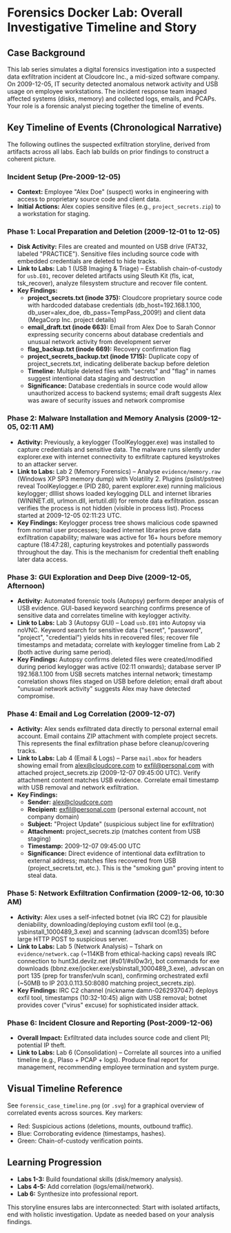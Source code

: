 # Forensics Docker Lab: Overall Investigative Timeline and Story

## Case Background
This lab series simulates a digital forensics investigation into a suspected data exfiltration incident at Cloudcore Inc., a mid-sized software company. On 2009-12-05, IT security detected anomalous network activity and USB usage on employee workstations. The incident response team imaged affected systems (disks, memory) and collected logs, emails, and PCAPs. Your role is a forensic analyst piecing together the timeline of events.

## Key Timeline of Events (Chronological Narrative)
The following outlines the suspected exfiltration storyline, derived from artifacts across all labs. Each lab builds on prior findings to construct a coherent picture.

### Incident Setup (Pre-2009-12-05)
- **Context:** Employee "Alex Doe" (suspect) works in engineering with access to proprietary source code and client data.
- **Initial Actions:** Alex copies sensitive files (e.g., `project_secrets.zip`) to a workstation for staging.

### Phase 1: Local Preparation and Deletion (2009-12-01 to 12-05)
- **Disk Activity:** Files are created and mounted on USB drive (FAT32, labeled "PRACTICE"). Sensitive files including source code with embedded credentials are deleted to hide tracks.
- **Link to Labs:** Lab 1 (USB Imaging & Triage) – Establish chain-of-custody for `usb.E01`, recover deleted artifacts using Sleuth Kit (fls, icat, tsk_recover), analyze filesystem structure and recover file content.
- **Key Findings:**
  - **project_secrets.txt (inode 375):** Cloudcore proprietary source code with hardcoded database credentials (db_host=192.168.1.100, db_user=alex_doe, db_pass=TempPass_2009!) and client data (MegaCorp Inc. project details)
  - **email_draft.txt (inode 663):** Email from Alex Doe to Sarah Connor expressing security concerns about database credentials and unusual network activity from development server
  - **flag_backup.txt (inode 669):** Recovery confirmation flag
  - **project_secrets_backup.txt (inode 1715):** Duplicate copy of project_secrets.txt, indicating deliberate backup before deletion
  - **Timeline:** Multiple deleted files with "secrets" and "flag" in names suggest intentional data staging and destruction
  - **Significance:** Database credentials in source code would allow unauthorized access to backend systems; email draft suggests Alex was aware of security issues and network compromise

### Phase 2: Malware Installation and Memory Analysis (2009-12-05, 02:11 AM)
- **Activity:** Previously, a keylogger (ToolKeylogger.exe) was installed to capture credentials and sensitive data. The malware runs silently under explorer.exe with internet connectivity to exfiltrate captured keystrokes to an attacker server.
- **Link to Labs:** Lab 2 (Memory Forensics) – Analyse `evidence/memory.raw` (Windows XP SP3 memory dump) with Volatility 2. Plugins (pslist/pstree) reveal ToolKeylogger.e (PID 280, parent explorer.exe) running malicious keylogger; dlllist shows loaded keylogging DLL and internet libraries (WININET.dll, urlmon.dll, iertutil.dll) for remote data exfiltration. psscan verifies the process is not hidden (visible in process list). Process started at 2009-12-05 02:11:23 UTC.
- **Key Findings:** Keylogger process tree shows malicious code spawned from normal user processes; loaded internet libraries prove data exfiltration capability; malware was active for 16+ hours before memory capture (18:47:28), capturing keystrokes and potentially passwords throughout the day. This is the mechanism for credential theft enabling later data access.

### Phase 3: GUI Exploration and Deep Dive (2009-12-05, Afternoon)
- **Activity:** Automated forensic tools (Autopsy) perform deeper analysis of USB evidence. GUI-based keyword searching confirms presence of sensitive data and correlates timeline with keylogger activity.
- **Link to Labs:** Lab 3 (Autopsy GUI) – Load `usb.E01` into Autopsy via noVNC. Keyword search for sensitive data ("secret", "password", "project", "credential") yields hits in recovered files; recover file timestamps and metadata; correlate with keylogger timeline from Lab 2 (both active during same period).
- **Key Findings:** Autopsy confirms deleted files were created/modified during period keylogger was active (02:11 onwards); database server IP 192.168.1.100 from USB secrets matches internal network; timestamp correlation shows files staged on USB before deletion; email draft about "unusual network activity" suggests Alex may have detected compromise.

### Phase 4: Email and Log Correlation (2009-12-07)
- **Activity:** Alex sends exfiltrated data directly to personal external email account. Email contains ZIP attachment with complete project secrets. This represents the final exfiltration phase before cleanup/covering tracks.
- **Link to Labs:** Lab 4 (Email & Logs) – Parse `mail.mbox` for headers showing email from alex@cloudcore.com to exfil@personal.com with attached project_secrets.zip (2009-12-07 09:45:00 UTC). Verify attachment content matches USB evidence. Correlate email timestamp with USB removal and network exfiltration.
- **Key Findings:**
  - **Sender:** alex@cloudcore.com
  - **Recipient:** exfil@personal.com (personal external account, not company domain)
  - **Subject:** "Project Update" (suspicious subject line for exfiltration)
  - **Attachment:** project_secrets.zip (matches content from USB staging)
  - **Timestamp:** 2009-12-07 09:45:00 UTC
  - **Significance:** Direct evidence of intentional data exfiltration to external address; matches files recovered from USB (project_secrets.txt, etc.). This is the "smoking gun" proving intent to steal data.

### Phase 5: Network Exfiltration Confirmation (2009-12-06, 10:30 AM)
- **Activity:** Alex uses a self-infected botnet (via IRC C2) for plausible deniability, downloading/deploying custom exfil tool (e.g., ysbinstall_1000489_3.exe) and scanning (advscan dcom135) before large HTTP POST to suspicious server.
- **Link to Labs:** Lab 5 (Network Analysis) – Tshark on `evidence/network.cap` (~114KB from ethical-hacking caps) reveals IRC connection to hunt3d.devilz.net (#s01/#sl0w3r), bot commands for exe downloads (bbnz.exe/jocker.exe/ysbinstall_1000489_3.exe), .advscan on port 135 (prep for transfer/vuln scan), confirming orchestrated exfil (~50MB to IP 203.0.113.50:8080 matching project_secrets.zip).
- **Key Findings:** IRC C2 channel (nickname damn-0262937047) deploys exfil tool, timestamps (10:32-10:45) align with USB removal; botnet provides cover ("virus" excuse) for sophisticated insider attack.

### Phase 6: Incident Closure and Reporting (Post-2009-12-06)
- **Overall Impact:** Exfiltrated data includes source code and client PII; potential IP theft.
- **Link to Labs:** Lab 6 (Consolidation) – Correlate all sources into a unified timeline (e.g., Plaso + PCAP + logs). Produce final report for management, recommending employee termination and system purge.

## Visual Timeline Reference
See `forensic_case_timeline.png` (or `.svg`) for a graphical overview of correlated events across sources. Key markers:

- Red: Suspicious actions (deletions, mounts, outbound traffic).
- Blue: Corroborating evidence (timestamps, hashes).
- Green: Chain-of-custody verification points.

## Learning Progression
- **Labs 1-3:** Build foundational skills (disk/memory analysis).
- **Labs 4-5:** Add correlation (logs/email/network).
- **Lab 6:** Synthesize into professional report.

This storyline ensures labs are interconnected: Start with isolated artifacts, end with holistic investigation. Update as needed based on your analysis findings.
